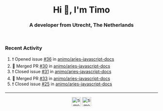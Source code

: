 <h1 align="center">Hi 👋, I'm Timo</h1>
<h3 align="center">A developer from Utrecht, The Netherlands</h3>
<br/>
<!-- https://github.com/rahuldkjain/github-profile-readme-generator --!>

<!--  <p align="left"><img src="https://github-readme-stats.vercel.app/api?username=timoglastra&show_icons=true&count_private=true&" alt="timoglastra" /></p> --!>

<!--
Github language stats
<p align="left"><img src="https://github-readme-stats.vercel.app/api/top-langs/?username=timoglastra&layout=compact" alt="timoglastra" /><p>
-->

<!-- Codestats language stats -->
<!-- <p align="left"><img src="https://codestats-readme.vercel.app/api/top-langs/?username=timoglastra&layout=compact&language_count=12" alt="timoglastra" /><p>    --!>
  
<h3>Recent Activity</h3>

<!--START_SECTION:activity-->
1. ❗️ Opened issue [#36](https://github.com/animo/aries-javascript-docs/issues/36) in [animo/aries-javascript-docs](https://github.com/animo/aries-javascript-docs)
2. 🎉 Merged PR [#30](https://github.com/animo/aries-javascript-docs/pull/30) in [animo/aries-javascript-docs](https://github.com/animo/aries-javascript-docs)
3. ❗️ Closed issue [#31](https://github.com/animo/aries-javascript-docs/issues/31) in [animo/aries-javascript-docs](https://github.com/animo/aries-javascript-docs)
4. 🎉 Merged PR [#33](https://github.com/animo/aries-javascript-docs/pull/33) in [animo/aries-javascript-docs](https://github.com/animo/aries-javascript-docs)
5. ❗️ Closed issue [#25](https://github.com/animo/aries-javascript-docs/issues/25) in [animo/aries-javascript-docs](https://github.com/animo/aries-javascript-docs)
<!--END_SECTION:activity-->

---

<p align="center">
<a href="https://twitter.com/timoglastra" target="blank"><img align="center" src="https://cdn.jsdelivr.net/npm/simple-icons@3.0.1/icons/twitter.svg" alt="timoglastra" height="30" width="30" /></a>
<a href="https://linkedin.com/in/timoglastra" target="blank"><img align="center" src="https://cdn.jsdelivr.net/npm/simple-icons@3.0.1/icons/linkedin.svg" alt="timoglastra" height="30" width="30" /></a>
</p>



